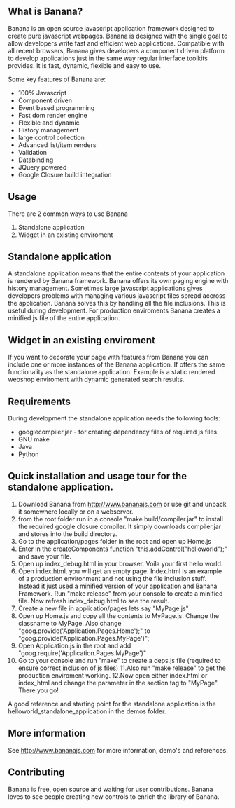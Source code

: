What is Banana?
------------------

Banana is an open source javascript application framework designed to create pure javascript webpages.
Banana is designed with the single goal to allow developers write fast and efficient web applications.
Compatible with all recent browsers, Banana gives developers a component driven platform to develop applications just in the same way regular interface toolkits provides.
It is fast, dynamic, flexible and easy to use.

Some key features of Banana are:

* 100% Javascript
* Component driven
* Event based programming
* Fast dom render engine
* Flexible and dynamic
* History management
* large control collection
* Advanced list/item renders
* Validation
* Databinding
* JQuery powered
* Google Closure build integration


Usage
------------

There are 2 common ways to use Banana

1. Standalone application
2. Widget in an existing enviroment


Standalone application
------------

A standalone application means that the entire contents of your application is rendered by Banana framework.
Banana offers its own paging engine with history management. 
Sometimes large javascript applications gives developers problems with managing various javascript files spread accross the application. 
Banana solves this by handling all the file inclusions. This is useful during development. For production enviroments Banana creates a minified js file of the entire application.   


Widget in an existing enviroment
-------------

If you want to decorate your page with features from Banana you can include one or more instances of the Banana application.
If offers the same functionality as the standalone application. Example is a static rendered webshop enviroment
with dynamic generated search results.  


Requirements
------------

During development the standalone application needs the following tools:

* googlecompiler.jar - for creating dependency files of required js files. 
* GNU make
* Java 
* Python 


Quick installation and usage tour for the standalone application.
------------

1. Download Banana from http://www.bananajs.com or use git and unpack it somewhere locally or on a webserver. 
2. from the root folder run in a console "make build/compiler.jar" to install the required google closure compiler. It simply downloads compiler.jar and stores into the build directory.
3. Go to the application/pages folder in the root and open up Home.js
4. Enter in the createComponents function "this.addControl("helloworld");" and save your file.
5. Open up index_debug.html in your browser. Voila your first hello world.
6. Open index.html. you will get an empty page. Index.html is an example of a production environment and not using the file inclusion stuff. Instead it just used a minified version of your application and Banana Framework. 
   Run "make release" from your console to create a minified file. Now refresh index_debug.html to see the result.
7. Create a new file in application/pages lets say "MyPage.js" 
8. Open up Home.js and copy all the contents to MyPage.js. Change the classname to MyPage. Also change "goog.provide('Application.Pages.Home');" to "goog.provide('Application.Pages.MyPage')";  
9. Open Application.js in the root and add "goog.require('Application.Pages.MyPage')"
10. Go to your console and run "make" to create a deps.js file (required to ensure correct inclusion of js files)
11.Also run "make release" to get the production enviroment working.
12.Now open either index.html or index_html and change the parameter in the section tag to "MyPage". There you go!

A good reference and starting point for the standalone application is the helloworld_standalone_application in the demos folder.


More information
------------

See http://www.bananajs.com for more information, demo's and references.


Contributing
------------

Banana is free, open source and waiting for user contributions. Banana loves to see people creating new controls to enrich
the library of Banana.
